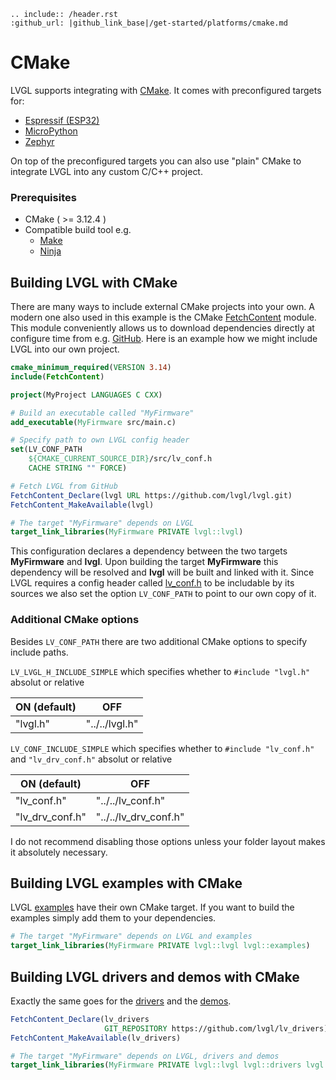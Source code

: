 ```eval_rst
.. include:: /header.rst 
:github_url: |github_link_base|/get-started/platforms/cmake.md
```

# CMake
LVGL supports integrating with [CMake](https://cmake.org/). It comes with preconfigured targets for:
- [Espressif (ESP32)](https://docs.espressif.com/projects/esp-idf/en/v3.3/get-started-cmake/index.html)
- [MicroPython](https://docs.micropython.org/en/v1.15/develop/cmodules.html)
- [Zephyr](https://docs.zephyrproject.org/latest/guides/zephyr_cmake_package.html)

On top of the preconfigured targets you can also use "plain" CMake to integrate LVGL into any custom C/C++ project.

### Prerequisites
- CMake ( >= 3.12.4 )
- Compatible build tool e.g.
  - [Make](https://www.gnu.org/software/make/)
  - [Ninja](https://ninja-build.org/)

## Building LVGL with CMake
There are many ways to include external CMake projects into your own. A modern one also used in this example is the CMake [FetchContent](https://cmake.org/cmake/help/latest/module/FetchContent.html) module. This module conveniently allows us to download dependencies directly at configure time from e.g. [GitHub](https://github.com/). Here is an example how we might include LVGL into our own project.

```cmake
cmake_minimum_required(VERSION 3.14)
include(FetchContent)

project(MyProject LANGUAGES C CXX)

# Build an executable called "MyFirmware"
add_executable(MyFirmware src/main.c)

# Specify path to own LVGL config header
set(LV_CONF_PATH
    ${CMAKE_CURRENT_SOURCE_DIR}/src/lv_conf.h
    CACHE STRING "" FORCE)

# Fetch LVGL from GitHub
FetchContent_Declare(lvgl URL https://github.com/lvgl/lvgl.git)
FetchContent_MakeAvailable(lvgl)

# The target "MyFirmware" depends on LVGL
target_link_libraries(MyFirmware PRIVATE lvgl::lvgl)
```

This configuration declares a dependency between the two targets **MyFirmware** and **lvgl**. Upon building the target **MyFirmware** this dependency will be resolved and **lvgl** will be built and linked with it. Since LVGL requires a config header called [lv_conf.h](https://github.com/lvgl/lvgl/blob/master/lv_conf_template.h) to be includable by its sources we also set the option `LV_CONF_PATH` to point to our own copy of it.

### Additional CMake options
Besides `LV_CONF_PATH` there are two additional CMake options to specify include paths.
  
`LV_LVGL_H_INCLUDE_SIMPLE` which specifies whether to `#include "lvgl.h"` absolut or relative 

| ON (default) | OFF            |
| ------------ | -------------- |
| "lvgl.h"     | "../../lvgl.h" |

`LV_CONF_INCLUDE_SIMPLE` which specifies whether to `#include "lv_conf.h"` and `"lv_drv_conf.h"` absolut or relative  

| ON (default)    | OFF                   |
| --------------- | --------------------- |
| "lv_conf.h"     | "../../lv_conf.h"     |
| "lv_drv_conf.h" | "../../lv_drv_conf.h" |

I do not recommend disabling those options unless your folder layout makes it absolutely necessary.

## Building LVGL examples with CMake
LVGL [examples](https://docs.lvgl.io/master/examples.html) have their own CMake target. If you want to build the examples simply add them to your dependencies.

```cmake
# The target "MyFirmware" depends on LVGL and examples
target_link_libraries(MyFirmware PRIVATE lvgl::lvgl lvgl::examples)
```

## Building LVGL drivers and demos with CMake
Exactly the same goes for the [drivers](https://github.com/lvgl/lv_drivers) and the [demos](https://github.com/lvgl/lvgl/demos).

```cmake
FetchContent_Declare(lv_drivers
                     GIT_REPOSITORY https://github.com/lvgl/lv_drivers)
FetchContent_MakeAvailable(lv_drivers)

# The target "MyFirmware" depends on LVGL, drivers and demos
target_link_libraries(MyFirmware PRIVATE lvgl::lvgl lvgl::drivers lvgl::examples)
```
